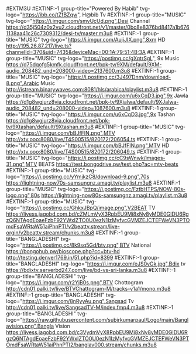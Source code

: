 #EXTM3U
#EXTINF:-1 group-title="Powered By Habib" tvg-logo="https://ibb.co/tZfBZqw", H@bib Tv 
#EXTINF:-1 group-title="MUSIC" tvg-logo="https://i.imgur.com/smvUcUd.png",Desi Channel
https://d35j504z0x2vu2.cloudfront.net/v1/master/0bc8e8376bd8417a1b6761138aa41c26c7309312/desi-tv/master.m3u8
#EXTINF:-1 group-title="MUSIC" tvg-logo="https://i.imgur.com/AujiJIX.png",8xm HD
http://195.26.87.217/live.ts?channelId=370&uid=7435&deviceMac=00:1A:79:51:4B:3A
#EXTINF:-1 group-title="MUSIC" tvg-logo="https://postimg.cc/gXqtrSgL", 9x Music 
https://d75dqofg5kmfk.cloudfront.net/bpk-tv/9XM/default/9XM-audio_208482_und=208000-video=2137600.m3u8
#EXTINF:-1 group-title="MUSIC" tvg-logo="https://i.postimg.cc/3J497Dnm/download-8.png",Arabic Music 
http://istream.binarywaves.com:8081/hls/arabica/playlist.m3u8
#EXTINF:-1 group-title="MUSIC" tvg-logo="https://i.imgur.com/u6xCqD3.jpg",9x Jawla
https://d1g8wgjurz8via.cloudfront.net/bpk-tv/9Xjalwa/default/9XJalwa-audio_208482_und=208000-video=1087600.m3u8
#EXTINF:-1 group-title="MUSIC" tvg-logo="https://i.imgur.com/u6xCqD3.jpg",9x Tashan
https://d1g8wgjurz8via.cloudfront.net/bpk-tv/9Xtashan/default/9Xtashan.m3u8
#EXTINF:-1 group-title="MUSIC" tvg-logo="https://i.imgur.com/bBJfFIN.png",MTV
http://xtv.ooo:8080/live/T4S00515/820172/206054.ts
#EXTINF:-1 group-title="MUSIC" tvg-logo="https://i.imgur.com/bBJfFIN.png",MTV HD
http://xtv.ooo:8080/live/T4S00515/820172/206049.ts
#EXTINF:-1 group-title="MUSIC" tvg-logo="https://i.postimg.cc/cC9sWnwk/images-31.png",MTV BEATS
https://test.bongodrive.pw/test.php?ac=mtv-beats
#EXTINF:-1 group-title="MUSIC" tvg-logo="https://i.postimg.cc/yYmjkzC8/download-9.png",70s
https://lightning-now70s-samsungnz.amagi.tv/playlist.m3u8
#EXTINF:-1 group-title="MUSIC" tvg-logo="https://i.postimg.cc/FztbHTPS/NOW-80s-logo.png",80s
https://lightning-now80s-samsungnz.amagi.tv/playlist.m3u8
#EXTINF:-1 group-title="MUSIC" tvg-logo="https://i.postimg.cc/GhkxJBpQ/image.png",V2BEAT TV
https://livess.jagobd.com.bd/cZMLmVyX3RpbEU9Mi8xNy8yMDE0GIDU6RgzQ6NTAgdEoaeFzbF92YWxIZTO0U0ezN1IzMyfvcGVMZEJCTEFWeVN3PTOmdFsaWRtaW51aiPhnPTI/v2beattv.stream/live-orgin/v2beattv.stream/chunks.m3u8
#EXTINF:-1 group-title="BANGLADESHI" tvg-logo="https://i.postimg.cc/8k9sq5Gd/btv.png",BTV National 
https://bongohub.pw/bioscope.php?cc=btv-hd
http://testing.denver1769.in/51.php?id=8399
#EXTINF:-1 group-title="BANGLADESHI" tvg-logo="https://i.imgur.com/eJS0vGk.jpg",Bdix tv https://bdixtv.serverbd247.com/live/bd-vs-sri-lanka.m3u8
#EXTINF:-1 group-title="BANGLADESHI" tvg-logo="https://i.imgur.com/r2YjB0s.png",BTV Chottogram 
http://cdn01.palki.tv/live/BTVChattogram-M/tracks-v1a1/mono.m3u8
#EXTINF:-1 group-title="BANGLADESHI" tvg-logo="https://i.imgur.com/8nRyyAu.png",Sangsad Tv
http://cdn01.palki.tv/live/SangsadTV-M/index.fmp4.m3u8
#EXTINF:-1 group-title="BANGLADESHI" tvg-logo="https://raw.githubusercontent.com/subirkumarpaul/Logo/main/Banglavision.png",Bangla Vision 
https://livess.jagobd.com.bd/c3VydmVyX8RpbEU9Mi8xNy8yMDE0GIDU6RgzQ6NTAgdEoaeFzbF92YWxIZTO0U0ezN1IzMyfvcGVMZEJCTEFWeVN3PTOmdFsaWRtaW51aiPhnPTI2/banglav000.stream/chunks.m3u8
